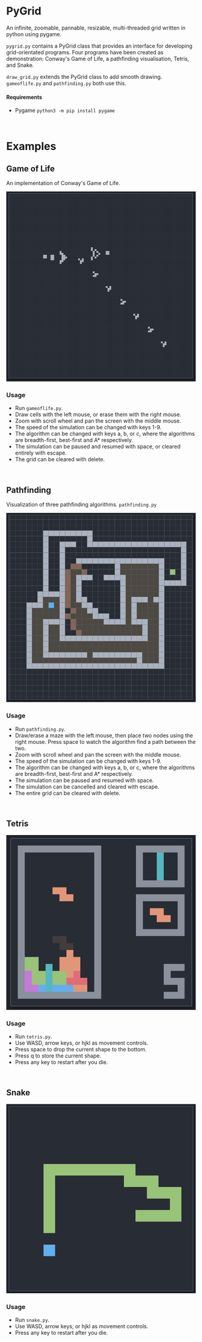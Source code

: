 # PyGrid
An infinite, zoomable, pannable, resizable, multi-threaded grid written in python using pygame.

`pygrid.py` contains a PyGrid class that provides an interface for developing grid-orientated programs. Four programs have been created as demonstration: Conway's Game of Life, a pathfinding visualisation, Tetris, and Snake.

`draw_grid.py` extends the PyGrid class to add smooth drawing. `gameoflife.py` and `pathfinding.py` both use this.

#### Requirements
* Pygame `python3 -m pip install pygame`

<br />

# Examples

## Game of Life
An implementation of Conway's Game of Life.

![gameoflife_screenshot](./screenshots/gameoflife.png)

### Usage
* Run `gameoflife.py`.
* Draw cells with the left mouse, or erase them with the right mouse.
* Zoom with scroll wheel and pan the screen with the middle mouse.
* The speed of the simulation can be changed with keys 1-9.
* The algorithm can be changed with keys a, b, or c, where the algorithms are breadth-first, best-first and A* respectively.
* The simulation can be paused and resumed with space, or cleared entirely with escape.
* The grid can be cleared with delete.

<br />

## Pathfinding
Visualization of three pathfinding algorithms. `pathfinding.py`

![pathfinding_screenshot](./screenshots/pathfinding.png)

### Usage
* Run `pathfinding.py`.
* Draw/erase a maze with the left mouse, then place two nodes using the right mouse. Press space to watch the algorithm find a path between the two.
* Zoom with scroll wheel and pan the screen with the middle mouse.
* The speed of the simulation can be changed with keys 1-9.
* The algorithm can be changed with keys a, b, or c, where the algorithms are breadth-first, best-first and A* respectively.
* The simulation can be paused and resumed with space.
* The simulation can be cancelled and cleared with escape.
* The entire grid can be cleared with delete.

<br />

## Tetris

![tetris_screenshot](./screenshots/tetris.png)

### Usage
* Run `tetris.py`.
* Use WASD, arrow keys, or hjkl as movement controls.
* Press space to drop the current shape to the bottom.
* Press q to store the current shape.
* Press any key to restart after you die.

<br />

## Snake

![snake_screenshot](./screenshots/snake.png)

### Usage
* Run `snake.py`.
* Use WASD, arrow keys, or hjkl as movement controls.
* Press any key to restart after you die.
